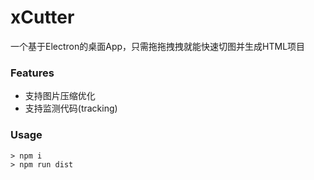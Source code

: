 # xCutter
一个基于Electron的桌面App，只需拖拖拽拽就能快速切图并生成HTML项目


### Features
* 支持图片压缩优化
* 支持监测代码(tracking)

### Usage
```
> npm i
> npm run dist
```
